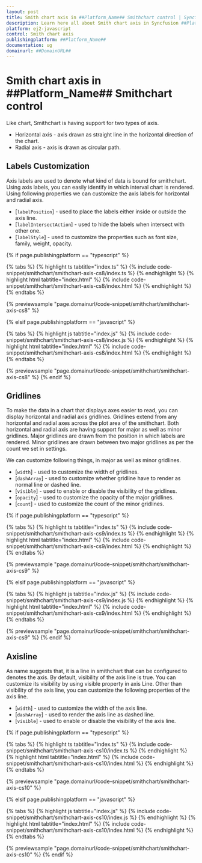 ```yaml
---
layout: post
title: Smith chart axis in ##Platform_Name## Smithchart control | Syncfusion
description: Learn here all about Smith chart axis in Syncfusion ##Platform_Name## Smithchart control of Syncfusion Essential JS 2 and more.
platform: ej2-javascript
control: Smith chart axis 
publishingplatform: ##Platform_Name##
documentation: ug
domainurl: ##DomainURL##
---
```


# Smith chart axis in ##Platform_Name## Smithchart control

Like chart, Smithchart is having support for two types of axis.
* Horizontal axis - axis drawn as straight line in the horizontal direction of the chart.
* Radial axis - axis is drawn as circular path.

## Labels Customization

Axis labels are used to denote what kind of data is bound for smithchart. Using axis labels, you can easily identify in which interval chart is rendered. Using following properties we can customize the axis labels for horizontal and radial axis.

* [`labelPosition`] - used to place the labels either inside or outside the axis line.
* [`labelIntersectAction`] - used to hide the labels when intersect with other one.
* [`labelStyle`] - used to customize the properties such as font size, family, weight, opacity.

{% if page.publishingplatform == "typescript" %}

 {% tabs %}
{% highlight ts tabtitle="index.ts" %}
{% include code-snippet/smithchart/smithchart-axis-cs8/index.ts %}
{% endhighlight %}
{% highlight html tabtitle="index.html" %}
{% include code-snippet/smithchart/smithchart-axis-cs8/index.html %}
{% endhighlight %}
{% endtabs %}
        
{% previewsample "page.domainurl/code-snippet/smithchart/smithchart-axis-cs8" %}

{% elsif page.publishingplatform == "javascript" %}

{% tabs %}
{% highlight js tabtitle="index.js" %}
{% include code-snippet/smithchart/smithchart-axis-cs8/index.js %}
{% endhighlight %}
{% highlight html tabtitle="index.html" %}
{% include code-snippet/smithchart/smithchart-axis-cs8/index.html %}
{% endhighlight %}
{% endtabs %}

{% previewsample "page.domainurl/code-snippet/smithchart/smithchart-axis-cs8" %}
{% endif %}

## Gridlines

To make the data in a chart that displays axes easier to read, you can display horizontal and radial axis gridlines. Gridlines extend from any horizontal and radial axes across the plot area of the smithchart.
Both horizontal and radial axis are having support for major as well as minor gridlines. Major gridlines are drawn from the position in which labels are rendered. Minor gridlines are drawn between two major gridlines as per the count we set in settings.

We can customize following things, in major as well as minor gridlines.

* [`width`] - used to customize the width of gridlines.
* [`dashArray`] - used to customize whether gridline have to render as normal line or dashed line.
* [`visible`] - used to enable or disable the visibility of the gridlines.
* [`opacity`] - used to customize the opacity of the major gridlines.
* [`count`] - used to customize the count of the minor gridlines.

{% if page.publishingplatform == "typescript" %}

 {% tabs %}
{% highlight ts tabtitle="index.ts" %}
{% include code-snippet/smithchart/smithchart-axis-cs9/index.ts %}
{% endhighlight %}
{% highlight html tabtitle="index.html" %}
{% include code-snippet/smithchart/smithchart-axis-cs9/index.html %}
{% endhighlight %}
{% endtabs %}
        
{% previewsample "page.domainurl/code-snippet/smithchart/smithchart-axis-cs9" %}

{% elsif page.publishingplatform == "javascript" %}

{% tabs %}
{% highlight js tabtitle="index.js" %}
{% include code-snippet/smithchart/smithchart-axis-cs9/index.js %}
{% endhighlight %}
{% highlight html tabtitle="index.html" %}
{% include code-snippet/smithchart/smithchart-axis-cs9/index.html %}
{% endhighlight %}
{% endtabs %}

{% previewsample "page.domainurl/code-snippet/smithchart/smithchart-axis-cs9" %}
{% endif %}

## Axisline

As name suggests that, it is a line in smithchart that can be configured to denotes the axis. By default, visibility of the axis line is true. You can customize its visibility by using visible property in axis Line. Other than visibility of the axis line, you can customize the following properties of the axis line.

* [`width`] - used to customize the width of the axis line.
* [`dashArray`] - used to render the axis line as dashed line.
* [`visible`] - used to enable or disable the visibility of the axis line.

{% if page.publishingplatform == "typescript" %}

 {% tabs %}
{% highlight ts tabtitle="index.ts" %}
{% include code-snippet/smithchart/smithchart-axis-cs10/index.ts %}
{% endhighlight %}
{% highlight html tabtitle="index.html" %}
{% include code-snippet/smithchart/smithchart-axis-cs10/index.html %}
{% endhighlight %}
{% endtabs %}
        
{% previewsample "page.domainurl/code-snippet/smithchart/smithchart-axis-cs10" %}

{% elsif page.publishingplatform == "javascript" %}

{% tabs %}
{% highlight js tabtitle="index.js" %}
{% include code-snippet/smithchart/smithchart-axis-cs10/index.js %}
{% endhighlight %}
{% highlight html tabtitle="index.html" %}
{% include code-snippet/smithchart/smithchart-axis-cs10/index.html %}
{% endhighlight %}
{% endtabs %}

{% previewsample "page.domainurl/code-snippet/smithchart/smithchart-axis-cs10" %}
{% endif %}